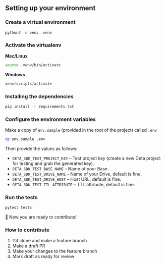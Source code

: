 ## Setting up your environment

### Create a virtual environment  

```sh
python3 -m venv .venv
```

### Activate the virtualenv

**Mac/Linux**  

```sh
source .venv/bin/activate
```

**Windows**  

```powershell
venv/scripts/activate
```
    
### Installing the dependencies

```sh
pip install -r requirements.txt
```

### Configure the environment variables

Make a copy of `env.sample` (provided in the root of the project) called `.env`

```sh
cp env.sample .env
```

Then provide the values as follows:

- `DETA_SDK_TEST_PROJECT_KEY` – Test project key (create a new Deta project for testing and grab the generated key).
- `DETA_SDK_TEST_BASE_NAME` – Name of your Base.
- `DETA_SDK_TEST_DRIVE_NAME` – Name of your Drive, default is fine.
- `DETA_SDK_TEST_DRIVE_HOST` – Host URL, default is fine.
- `DETA_SDK_TEST_TTL_ATTRIBUTE` – TTL attribute, default is fine. 

### Run the tests

```sh
pytest tests
``` 
   
🎉 Now you are ready to contribute!
   
### How to contribute
1. Git clone and make a feature branch
2. Make a draft PR
3. Make your changes to the feature branch
4. Mark draft as ready for review
